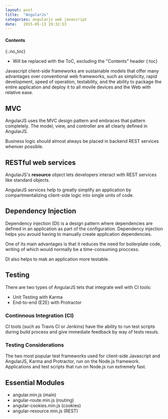 ```yaml
---
layout: post
title:  "AngularJs"
categories: angularjs web javascript
date:   2015-05-13 19:32:53
---
```


#### Contents
{:.no_toc}

* Will be replaced with the ToC, excluding the "Contents" header
{:toc}

Javascript client-side frameworks are sustainable models that offer many advantages over conventional web frameworks, such as simplicity, rapid development, speed of operation, testability, and the ability to package the entire application and deploy it to all movile devices and the Web with relative ease.

## MVC

AngularJS uses the MVC design pattern and embraces that pattern completely. The model, view, and controller are all clearly defined in AngularJS.

Business logic should almost always be placed in backend REST services whenver possible.

## RESTful web services

AngularJS's **resource** object lets developers interact with  REST services like standard objects.

AngularJS services help to greatly simplify an application by compartmentalizing client-side logic into single units of code.

## Dependency Injection

Dependency injection (DI) is a design pattern where dependencies are defined in an application as part of the configuration. Dependency injection helps you avouid having to manually create application dependencies.

One of its main advantages is that it reduces the need for boilerplate code, writing of which would normally be a time-consuming proccess.

DI also helps to mak an application more testable.

## Testing

There are two types of AngularJS tets that integrate well with CI tools:

* Unit Testing with Karma
* End-to-end (E2E) with Protractor

### Continnous Integration (CI)

CI tools (such as Travis CI or Jenkins) have the ability to run test scripts during build process and give immediate feedback by way of tests resuls.

### Testing Considerations

The two most popular test frameworks used for client-side Javascript and AngularJS, Karma and Protractor, run on the Node.js framework. Applications and test scripts that run on Node.js run extremely fast.

## Essential Modules

* angular.min.js (main)
* angular-route.min.js (routing)
* angular-cookies.min.js (cookies)
* angular-resource.min.js (REST)

